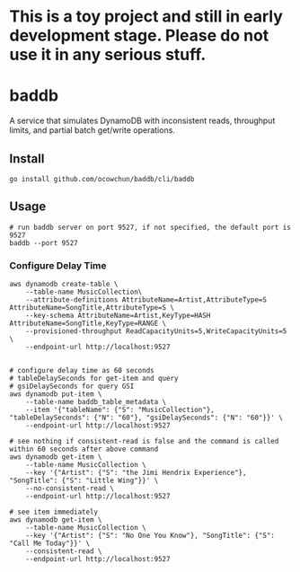 # This is a toy project and still in early development stage. Please do not use it in any serious stuff.

# baddb
A service that simulates DynamoDB with inconsistent reads, throughput limits, and partial batch get/write operations.

## Install
```shell
go install github.com/ocowchun/baddb/cli/baddb
```

## Usage
```shell
# run baddb server on port 9527, if not specified, the default port is 9527
baddb --port 9527 
```


### Configure Delay Time
```shell
aws dynamodb create-table \
    --table-name MusicCollection\
    --attribute-definitions AttributeName=Artist,AttributeType=S AttributeName=SongTitle,AttributeType=S \
    --key-schema AttributeName=Artist,KeyType=HASH AttributeName=SongTitle,KeyType=RANGE \
    --provisioned-throughput ReadCapacityUnits=5,WriteCapacityUnits=5 \
    --endpoint-url http://localhost:9527
    
 
# configure delay time as 60 seconds
# tableDelaySeconds for get-item and query
# gsiDelaySeconds for query GSI
aws dynamodb put-item \
    --table-name baddb_table_metadata \
    --item '{"tableName": {"S": "MusicCollection"}, "tableDelaySeconds": {"N": "60"}, "gsiDelaySeconds": {"N": "60"}}' \
    --endpoint-url http://localhost:9527
    
# see nothing if consistent-read is false and the command is called within 60 seconds after above command
aws dynamodb get-item \
    --table-name MusicCollection \
    --key '{"Artist": {"S": "the Jimi Hendrix Experience"}, "SongTitle": {"S": "Little Wing"}}' \
    --no-consistent-read \
    --endpoint-url http://localhost:9527
 
# see item immediately
aws dynamodb get-item \
    --table-name MusicCollection \
    --key '{"Artist": {"S": "No One You Know"}, "SongTitle": {"S": "Call Me Today"}}' \
    --consistent-read \
    --endpoint-url http://localhost:9527
```
